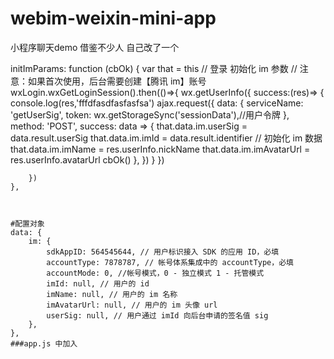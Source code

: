 # webim-weixin-mini-app
小程序聊天demo 借鉴不少人 自己改了一个



initImParams: function (cbOk) {
        var that = this
        // 登录 初始化 im 参数
        // 注意：如果首次使用，后台需要创建【腾讯 im】账号
        wxLogin.wxGetLoginSession().then(()=>{
            wx.getUserInfo({
                success:(res)=> {
                    console.log(res,'fffdfasdfasfasfsa')
                    ajax.request({
                        data: {
                            serviceName: 'getUserSig',
                            token: wx.getStorageSync('sessionData'),//用户令牌
                        },
                        method: 'POST',
                        success: data => {
                            that.data.im.userSig = data.result.userSig
                            that.data.im.imId = data.result.identifier
                            // 初始化 im 数据
                            that.data.im.imName = res.userInfo.nickName
                            that.data.im.imAvatarUrl = res.userInfo.avatarUrl
                            cbOk()
                        },
                    })
                }
            })

        })
    },
    
    
    
    #配置对象
    data: {
        im: {
            sdkAppID: 564545644, // 用户标识接入 SDK 的应用 ID，必填
            accountType: 7878787, // 帐号体系集成中的 accountType，必填
            accountMode: 0, //帐号模式，0 - 独立模式 1 - 托管模式
            imId: null, // 用户的 id
            imName: null, // 用户的 im 名称
            imAvatarUrl: null, // 用户的 im 头像 url
            userSig: null, // 用户通过 imId 向后台申请的签名值 sig
        },
    },
    ###app.js 中加入

